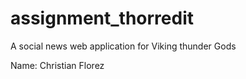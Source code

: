 # assignment_thorredit
A social news web application for Viking thunder Gods

Name: Christian Florez